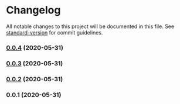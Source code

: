 # Changelog

All notable changes to this project will be documented in this file. See [standard-version](https://github.com/conventional-changelog/standard-version) for commit guidelines.

### [0.0.4](https://github.com/dankreiger/graffft/compare/v0.0.3...v0.0.4) (2020-05-31)

### [0.0.3](///compare/v0.0.2...v0.0.3) (2020-05-31)

### [0.0.2](///compare/v0.0.1...v0.0.2) (2020-05-31)

### 0.0.1 (2020-05-31)
